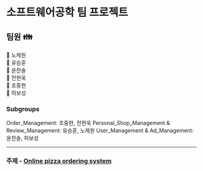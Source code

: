 # 소프트웨어공학 팀 프로젝트

## 팀원 :family:


:small_orange_diamond:  노제원   
:small_orange_diamond:  유승훈   
:small_orange_diamond:  윤찬솔   
:small_orange_diamond:  전현욱   
:small_orange_diamond:  조중현   
:small_orange_diamond:  허보성   

### Subgroups
Order_Management: 조중현, 전현욱
Personal_Shop_Management & Review_Management: 유승훈, 노제원
User_Management & Ad_Management: 윤찬솔, 허보성

---

### 주제 - [Online pizza ordering system](https://nevonprojects.com/online-pizza-ordering-system/)
